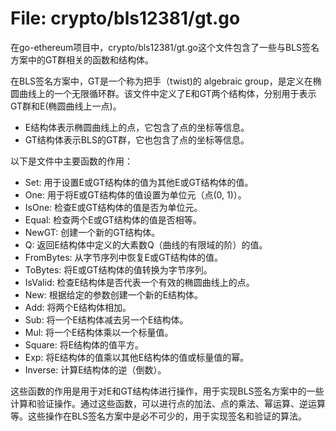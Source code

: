 # File: crypto/bls12381/gt.go

在go-ethereum项目中，crypto/bls12381/gt.go这个文件包含了一些与BLS签名方案中的GT群相关的函数和结构体。

在BLS签名方案中，GT是一个称为把手（twist)的 algebraic group，是定义在椭圆曲线上的一个无限循环群。该文件中定义了E和GT两个结构体，分别用于表示GT群和E(椭圆曲线上一点)。

- E结构体表示椭圆曲线上的点，它包含了点的坐标等信息。
- GT结构体表示BLS的GT群，它也包含了点的坐标等信息。

以下是文件中主要函数的作用：

- Set: 用于设置E或GT结构体的值为其他E或GT结构体的值。
- One: 用于将E或GT结构体的值设置为单位元（点(0, 1)）。
- IsOne: 检查E或GT结构体的值是否为单位元。
- Equal: 检查两个E或GT结构体的值是否相等。
- NewGT: 创建一个新的GT结构体。
- Q: 返回E结构体中定义的大素数Q（曲线的有限域的阶）的值。
- FromBytes: 从字节序列中恢复E或GT结构体的值。
- ToBytes: 将E或GT结构体的值转换为字节序列。
- IsValid: 检查E结构体是否代表一个有效的椭圆曲线上的点。
- New: 根据给定的参数创建一个新的E结构体。
- Add: 将两个E结构体相加。
- Sub: 将一个E结构体减去另一个E结构体。
- Mul: 将一个E结构体乘以一个标量值。
- Square: 将E结构体的值平方。
- Exp: 将E结构体的值乘以其他E结构体的值或标量值的幂。
- Inverse: 计算E结构体的逆（倒数）。

这些函数的作用是用于对E和GT结构体进行操作，用于实现BLS签名方案中的一些计算和验证操作。通过这些函数，可以进行点的加法、点的乘法、幂运算、逆运算等。这些操作在BLS签名方案中是必不可少的，用于实现签名和验证的算法。

